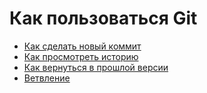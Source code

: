 # Как пользоваться Git
- [Как сделать новый коммит](./commit_help.md)
- [Как просмотреть историю](./log_help.md)
- [Как вернуться в прошлой версии](./reset_help.md)
- [Ветвление](./branch_help.md)
